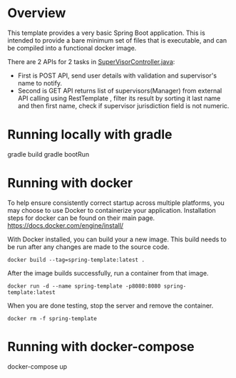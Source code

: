 # Overview
This template provides a very basic Spring Boot application. This is intended to provide a bare minimum set of files that is executable, and can be compiled into a functional docker image.

There are 2 APIs for 2 tasks in [SuperVisorController.java](spring-template/src/main/java/springtemplate/SupervisorController.java):
- First is POST API, send user details with validation and supervisor's name to notify.
- Second is GET API returns list of supervisors(Manager) from external API calling using RestTemplate , filter its result by sorting it last name and then first name, check if supervisor jurisdiction field is not numeric.

# Running locally with gradle
gradle build
gradle bootRun

# Running with docker
To help ensure consistently correct startup across multiple platforms, you may choose to use Docker to containerize your application.  Installation steps for docker can be found on their main page.
https://docs.docker.com/engine/install/

With Docker installed, you can build your a new image. This build needs to be run after any changes are made to the source code.
```
docker build --tag=spring-template:latest .
```

After the image builds successfully, run a container from that image.
```
docker run -d --name spring-template -p8080:8080 spring-template:latest
```

When you are done testing, stop the server and remove the container.
```
docker rm -f spring-template
```

# Running with docker-compose
docker-compose up
